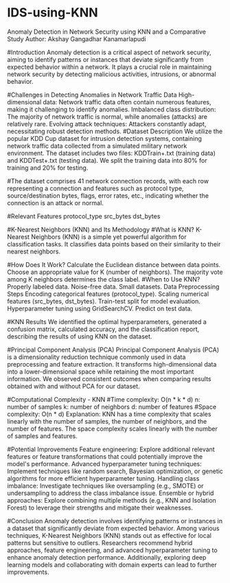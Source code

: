 # IDS-using-KNN
Anomaly Detection in Network Security using KNN and a Comparative Study
Author: Akshay Gangadhar Kanamarlapudi

#Introduction
Anomaly detection is a critical aspect of network security, aiming to identify patterns or instances that deviate significantly from expected behavior within a network. It plays a crucial role in maintaining network security by detecting malicious activities, intrusions, or abnormal behavior.

#Challenges in Detecting Anomalies in Network Traffic Data
High-dimensional data: Network traffic data often contain numerous features, making it challenging to identify anomalies.
Imbalanced class distribution: The majority of network traffic is normal, while anomalies (attacks) are relatively rare.
Evolving attack techniques: Attackers constantly adapt, necessitating robust detection methods.
#Dataset Description
We utilize the popular KDD Cup dataset for intrusion detection systems, containing network traffic data collected from a simulated military network environment. The dataset includes two files: KDDTrain+.txt (training data) and KDDTest+.txt (testing data). We split the training data into 80% for training and 20% for testing.

#The dataset comprises 41 network connection records, with each row representing a connection and features such as protocol type, source/destination bytes, flags, error rates, etc., indicating whether the connection is an attack or normal.

#Relevant Features
protocol_type
src_bytes
dst_bytes

#K-Nearest Neighbors (KNN) and Its Methodology
#What is KNN?
K-Nearest Neighbors (KNN) is a simple yet powerful algorithm for classification tasks. It classifies data points based on their similarity to their nearest neighbors.

#How Does It Work?
Calculate the Euclidean distance between data points.
Choose an appropriate value for K (number of neighbors).
The majority vote among K neighbors determines the class label.
#When to Use KNN?
Properly labeled data.
Noise-free data.
Small datasets.
Data Preprocessing Steps
Encoding categorical features (protocol_type).
Scaling numerical features (src_bytes, dst_bytes).
Train-test split for model evaluation.
Hyperparameter tuning using GridSearchCV.
Predict on test data.

#KNN Results
We identified the optimal hyperparameters, generated a confusion matrix, calculated accuracy, and the classification report, describing the results of using KNN on the dataset.

#Principal Component Analysis (PCA)
Principal Component Analysis (PCA) is a dimensionality reduction technique commonly used in data preprocessing and feature extraction. It transforms high-dimensional data into a lower-dimensional space while retaining the most important information. We observed consistent outcomes when comparing results obtained with and without PCA for our dataset.

#Computational Complexity - KNN
#Time complexity: O(n * k * d)
n: number of samples
k: number of neighbors
d: number of features
#Space complexity: O(n * d)
Explanation: KNN has a time complexity that scales linearly with the number of samples, the number of neighbors, and the number of features. The space complexity scales linearly with the number of samples and features.

#Potential Improvements
Feature engineering: Explore additional relevant features or feature transformations that could potentially improve the model's performance.
Advanced hyperparameter tuning techniques: Implement techniques like random search, Bayesian optimization, or genetic algorithms for more efficient hyperparameter tuning.
Handling class imbalance: Investigate techniques like oversampling (e.g., SMOTE) or undersampling to address the class imbalance issue.
Ensemble or hybrid approaches: Explore combining multiple methods (e.g., KNN and Isolation Forest) to leverage their strengths and mitigate their weaknesses.

#Conclusion
Anomaly detection involves identifying patterns or instances in a dataset that significantly deviate from expected behavior. Among various techniques, K-Nearest Neighbors (KNN) stands out as effective for local patterns but sensitive to outliers. Researchers recommend hybrid approaches, feature engineering, and advanced hyperparameter tuning to enhance anomaly detection performance. Additionally, exploring deep learning models and collaborating with domain experts can lead to further improvements.
